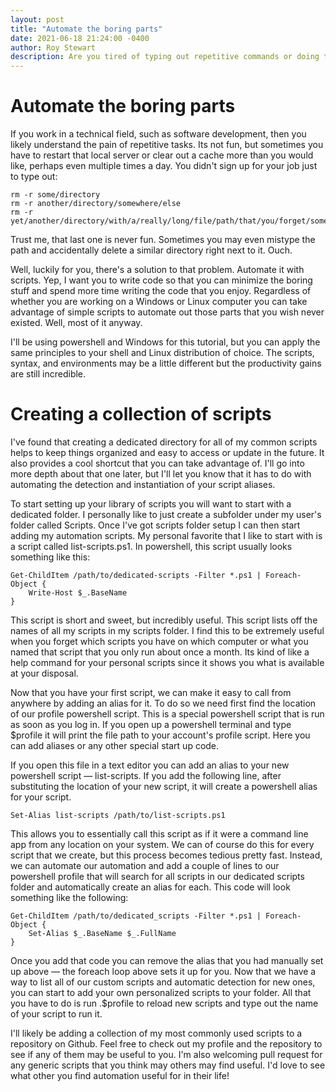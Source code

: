 ```yaml
---
layout: post
title: "Automate the boring parts"
date: 2021-06-18 21:24:00 -0400
author: Roy Stewart
description: Are you tired of typing out repetitive commands or doing the same tasks over and over? If so, learn how you can use your shell environment to automate out the boring stuff so that you can instead focus on the exciting bits.
---
```


# Automate the boring parts
If you work in a technical field, such as software development, then you likely understand the pain of repetitive tasks. Its not fun, but sometimes you have to restart that local server or clear out a cache more than you would like, perhaps even multiple times a day. You didn't sign up for your job just to type out:

```
rm -r some/directory
rm -r another/directory/somewhere/else
rm -r yet/another/directory/with/a/really/long/file/path/that/you/forget/sometimes
```

Trust me, that last one is never fun. Sometimes you may even mistype the path and accidentally delete a similar directory right next to it. Ouch.

Well, luckily for you, there's a solution to that problem. Automate it with scripts. Yep, I want you to write code so that you can minimize the boring stuff and spend more time writing the code that you enjoy. Regardless of whether you are working on a Windows or Linux computer you can take advantage of simple scripts to automate out those parts that you wish never existed. Well, most of it anyway.

I'll be using powershell and Windows for this tutorial, but you can apply the same principles to your shell and Linux distribution of choice. The scripts, syntax, and environments may be a little different but the productivity gains are still incredible.

# Creating a collection of scripts
I've found that creating a dedicated directory for all of my common scripts helps to keep things organized and easy to access or update in the future. It also provides a cool shortcut that you can take advantage of. I'll go into more depth about that one later, but I'll let you know that it has to do with automating the detection and instantiation of your script aliases.

To start setting up your library of scripts you will want to start with a dedicated folder. I personally like to just create a subfolder under my user's folder called Scripts. Once I've got scripts folder setup I can then start adding my automation scripts. My personal favorite that I like to start with is a script called list-scripts.ps1. In powershell, this script usually looks something like this:

```
Get-ChildItem /path/to/dedicated-scripts -Filter *.ps1 | Foreach-Object {
    Write-Host $_.BaseName
}
```

This script is short and sweet, but incredibly useful. This script lists off the names of all my scripts in my scripts folder. I find this to be extremely useful when you forget which scripts you have on which computer or what you named that script that you only run about once a month. Its kind of like a help command for your personal scripts since it shows you what is available at your disposal.

Now that you have your first script, we can make it easy to call from anywhere by adding an alias for it. To do so we need first find the location of our profile powershell script. This is a special powershell script that is run as soon as you log in. If you open up a powershell terminal and type $profile it will print the file path to your account's profile script. Here you can add aliases or any other special start up code.

If you open this file in a text editor you can add an alias to your new powershell script &mdash; list-scripts. If you add the following line, after substituting the location of your new script, it will create a powershell alias for your script.

```
Set-Alias list-scripts /path/to/list-scripts.ps1
```

This allows you to essentially call this script as if it were a command line app from any location on your system. We can of course do this for every script that we create, but this process becomes tedious pretty fast. Instead, we can automate our automation and add a couple of lines to our powershell profile that will search for all scripts in our dedicated scripts folder and automatically create an alias for each. This code will look something like the following:

```
Get-ChildItem /path/to/dedicated_scripts -Filter *.ps1 | Foreach-Object {
    Set-Alias $_.BaseName $_.FullName
}
```

Once you add that code you can remove the alias that you had manually set up above &mdash; the foreach loop above sets it up for you. Now that we have a way to list all of our custom scripts and automatic detection for new ones, you can start to add your own personalized scripts to your folder. All that you have to do is run .$profile to reload new scripts and type out the name of your script to run it.

I'll likely be adding a collection of my most commonly used scripts to a repository on Github. Feel free to check out my profile and the repository to see if any of them may be useful to you. I'm also welcoming pull request for any generic scripts that you think may others may find useful. I'd love to see what other you find automation useful for in their life!